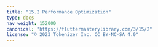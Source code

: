 ```yaml
---
title: "15.2 Performance Optimization"
type: docs
nav_weight: 152000
canonical: "https://fluttermasterylibrary.com/3/15/2"
license: "© 2023 Tokenizer Inc. CC BY-NC-SA 4.0"
---
```

